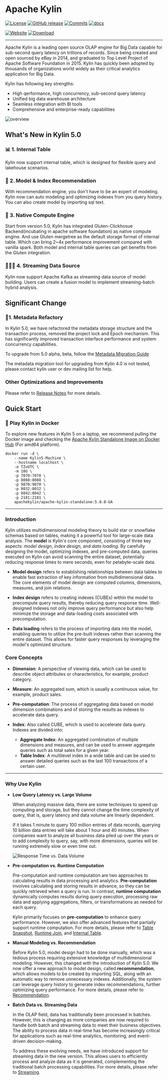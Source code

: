<div align="left">

# Apache Kylin

[![License](https://img.shields.io/badge/license-Apache%202-ECA634.svg)](https://www.apache.org/licenses/LICENSE-2.0.html)
[![GitHub release](https://img.shields.io/github/release/apache/kylin.svg)](https://github.com/apache/kylin/releases)
[![Commits](https://img.shields.io/github/commit-activity/m/apache/kylin)](https://github.com/apache/kylin/commits/kylin5/)
[![docs](https://img.shields.io/badge/Docs-Overview-blue.svg)](https://kylin.apache.org/docs/overview)

<div>

[![Website](<https://img.shields.io/badge/-Goto_Official_Website-153E7B?style=for-the-badge>)](https://kylin.apache.org/)
[![Download](<https://img.shields.io/badge/-Download_Kylin-ECA634?style=for-the-badge>)](https://kylin.apache.org/docs/download)

</div>
</div>

---
Apache Kylin is a leading open source OLAP engine for Big Data capable for sub-second query latency on trillions of records. Since being created and open sourced by eBay in 2014, and graduated to Top Level Project of Apache Software Foundation in 2015.
Kylin has quickly been adopted by thousands of organizations world widely as their critical analytics application for Big Data.

Kylin has following key strengths:

- High qerformance, high concurrency, sub-second query latency
- Unified big data warehouse architecture
- Seamless integration with BI tools
- Comprehensive and enterprise-ready capabilities

![overview](https://svn.apache.org/repos/asf/kylin/site/img/homepage/home_arc.svg)


## What's New in Kylin 5.0

### 📊 1. Internal Table
Kylin now support internal table, which is designed for flexible query and lakehouse scenarios.

### 🦁 2. Model & Index Recommendation

With recommendation engine, you don't have to be an expert of modeling. Kylin now can auto modeling and optimizing indexes from you query history.
You can also create model by importing sql text.

### 👾 3. Native Compute Engine

Start from version 5.0, Kylin has integrated Gluten-Clickhosue Backend(incubating in apache software foundation) as native compute engine. And use Gluten mergetree as the default storage format of internal table.
Which can bring 2~4x performance improvement compared with vanilla spark. Both model and internal table queries can get benefits from the Gluten integration.

### 🧜🏻‍♀️ 4. Streaming Data Source

Kylin now support Apache Kafka as streaming data source of model building. Users can create a fusion model to implement streaming-batch hybrid analysis.

## Significant Change

### 🤖1. Metadata Refactory
In Kylin 5.0, we have refactored the metadata storage structure and the transaction process, removed the project lock and Epoch mechanism. This has significantly improved transaction interface performance and system concurrency capabilities.

To upgrade from 5.0 alpha, beta, follow the [Metadata Migration Guide](https://kylin.apache.org/docs/operations/system-operation/cli_tool/metadata_operation#migration)

The metadata migration tool for upgrading from Kylin 4.0 is not tested, please contact kylin user or dev mailing list for help.

### Other Optimizations and Improvements
Please refer to [Release Notes](https://kylin.apache.org/docs/release_notes/) for more details.

## Quick Start

### 🐳 Play Kylin in Docker

To explore new features in Kylin 5 on a laptop, we recommend pulling the Docker image and checking the [Apache Kylin Standalone Image on Docker Hub](https://hub.docker.com/r/apachekylin/apache-kylin-standalone) (For amd64 platform).

```shell
docker run -d \
    --name Kylin5-Machine \
    --hostname localhost \
    -e TZ=UTC \
    -m 10G \
    -p 7070:7070 \
    -p 8088:8088 \
    -p 9870:9870 \
    -p 8032:8032 \
    -p 8042:8042 \
    -p 2181:2181 \
    apachekylin/apache-kylin-standalone:5.0.0-GA
```


---
### Introduction

Kylin utilizes multidimensional modeling theory to build star or snowflake schemas based on tables, making it a powerful tool for large-scale data analysis. The **model** is Kylin's core component, consisting of three key aspects: *model design*, *index design*, and *data loading*. By carefully designing the model, optimizing indexes, and pre-computed data, queries executed on Kylin can avoid scanning the entire dataset, potentially reducing response times to mere seconds, even for petabyte-scale data.

+ **Model design** refers to establishing relationships between data tables to enable fast extraction of key information from multidimensional data. The core elements of model design are computed columns, dimensions, measures, and join relations.

+ **Index design** refers to creating indexes (CUBEs) within the model to precompute query results, thereby reducing query response time. Well-designed indexes not only improve query performance but also help minimize the storage and data-loading costs associated with precomputation.

+ **Data loading** refers to the process of importing data into the model, enabling queries to utilize the pre-built indexes rather than scanning the entire dataset. This allows for faster query responses by leveraging the model's optimized structure.



### Core Concepts

- **Dimension**: A perspective of viewing data, which can be used to describe object attributes or characteristics, for example, product category.

- **Measure**: An aggregated sum, which is usually a continuous value, for example, product sales.

- **Pre-computation**: The process of aggregating data based on model dimension combinations and of storing the results as indexes to accelerate data query.

- **Index**: Also called CUBE, which is used to accelerate data query. Indexes are divided into:
    - **Aggregate Index**: An aggregated combination of multiple dimensions and measures, and can be used to answer aggregate queries such as total sales for a given year.
    - **Table Index**: A multilevel index in a wide table and can be used to answer detailed queries such as the last 100 transactions of a certain user.


---

### Why Use Kylin

+ **Low Query Latency vs. Large Volume**

  When analyzing massive data, there are some techniques to speed up computing and storage, but they cannot change the time complexity of query, that is, query latency and data volume are linearly dependent.

  If it takes 1 minute to query 100 million entries of data records, querying 10 billion data entries will take about 1 hour and 40 minutes. When companies want to analyze all business data piled up over the years or to add complexity to query, say, with more dimensions, queries will be running extremely slow or even time out.

  ![Response Time vs. Data Volume](https://kylin.apache.org/assets/images/volume_per_time-5c703faf474c956998a461b67470e86c.png)

+ **Pre-computation vs. Runtime Computation**

  Pre-computation and runtime computation are two approaches to calculating results in data processing and analytics. **Pre-computation** involves calculating and storing results in advance, so they can be quickly retrieved when a query is run. In contrast, **runtime computation** dynamically computes results during query execution, processing raw data and applying aggregations, filters, or transformations as needed for each query.

  Kylin primarily focuses on **pre-computation** to enhance query performance. However, we also offer advanced features that partially support runtime computation. For more details, please refer to [Table Snapshot](https://kylin.apache.org/docs/model/snapshot/), [Runtime Join](https://kylin.apache.org/docs/model/features/runtime_join), and [Internal Table](https://kylin.apache.org/docs/internaltable/intro).


+ **Manual Modeling vs. Recommendation**

  Before Kylin 5.0, model design had to be done manually, which was a tedious process requiring extensive knowledge of multidimensional modeling. However, this changed with the introduction of Kylin 5.0. We now offer a new approach to model design, called **recommendation**, which allows models to be created by importing SQL, along with an automatic way to remove unnecessary indexes. Additionally, the system can leverage query history to generate index recommendations, further optimizing query performance. For more details, please refer to [Recommendation](https://kylin.apache.org/docs/model/rec/intro).


+ **Batch Data vs. Streaming Data**

  In the OLAP field, data has traditionally been processed in batches. However, this is changing as more companies are now required to handle both batch and streaming data to meet their business objectives. The ability to process data in real-time has become increasingly critical for applications such as real-time analytics, monitoring, and event-driven decision-making.

  To address these evolving needs, we have introduced support for streaming data in the new version. This allows users to efficiently process and analyze data as it is generated, complementing the traditional batch processing capabilities. For more details, please refer to [Streaming](https://kylin.apache.org/docs/model/streaming/intro).
